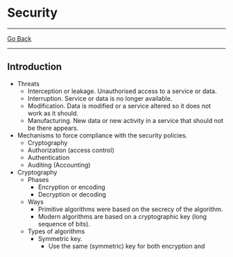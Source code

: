 # Security
---
[Go Back](../README.md)

---
## Introduction
- Threats
	- Interception or leakage. Unauthorised access to a service or data.
	- Interruption. Service or data is no longer available.
	- Modification. Data is modified or a service altered so it does not work as it should.
	- Manufacturing. New data or new activity in a service that should not be there appears.
- Mechanisms to force compliance with the security policies.
	- Cryptography
	- Authorization (access control)
	- Authentication
	- Auditing (Accounting)
- Cryptography
	- Phases
		- Encryption or encoding
		- Decryption or decoding
	- Ways
		- Primitive algorithms were based on the secrecy of the algorithm.
		- Modern algorithms are based on a cryptographic key (long sequence of bits).
	- Types of algorithms
		- Symmetric key.
			- Use the same (symmetric) key for both encryption and